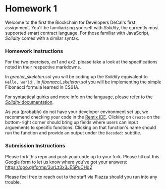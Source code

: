# Homework 1
Welcome to the first the Blockchain for Developers DeCal's first assignment. You'll be familiarizing yourself with *Solidity*, the currently most supported smart contract language. For those familiar with JavaScript, *Solidity* comes with a similar syntax.

### Homework Instructions

For the two exercises, *ex1* and *ex2*, please take a look at the specifications noted in their respective markdowns.

In *greeter_skeleton.sol* you will be coding up the *Solidity* equivalent to `Hello, world!`. In *fibonacci_skeleton.sol* you will be implementing the simple Fibonacci formula learned in CS61A.

For syntactical quirks and more info on the language, please refer to the [*Solidity* documentation](https://solidity.readthedocs.io/en/develop/).

As you (probably) do not have your developer environment set up, we recommend checking your code in the [Remix IDE](https://remix.ethereum.org/). Clicking on `Create` on the bottom-right corner should bring up fields where users can input arguements to specific functions. Clicking on that function's name should run the function and provide an output under the `Decoded:` subtitle.

### Submission Instructions

Please fork this repo and push your code up to your fork. Please fill out this Google form to let us know where you've got your answers: https://goo.gl/forms/3urLz3x3JESPuCHg2

Please feel free to reach out to the staff via Piazza should you run into any trouble.
